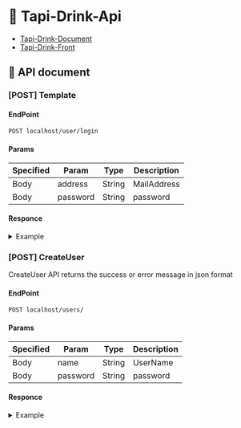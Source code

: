 # 🥛 Tapi-Drink-Api

* [Tapi-Drink-Document](../README.md)
* [Tapi-Drink-Front](../vue-js/README.md)

## 📝 API document

<!-- this is a template. -->

### [POST] Template
#### EndPoint
```
POST localhost/user/login
```
#### Params
|Specified  |Param  |Type  |Description  |
|-----------|-------|------|-------------|
|Body       |address  |String  |MailAddress  |
|Body       |password  |String  |password  |
#### Responce
<details><summary>Example</summary><div>

```
{
  "user_id": 1,
  "user_name": "test"
}
```

</div></details>
<!-- template end -->

### [POST] CreateUser
CreateUser API returns the success or error message in json format
#### EndPoint
```
POST localhost/users/
```
#### Params
|Specified  |Param  |Type  |Description  |
|-----------|-------|------|-------------|
|Body       |name  |String  |UserName  |
|Body       |password  |String  |password  |
#### Responce
<details><summary>Example</summary><div>
Please use the curl command to check the operation

```
$ curl -X POST http://localhost:3000/api/users -d 'user[name]={user_name}&user[password]={user_password}'
```

Please replace the {user_name} and {user_password} part with a concrete value  
ex)  
```
{user_name} => user,
{user_password} => password
```

〇Success pattern

```
$ curl -X POST http://localhost:3000/api/users -d 'user[name]=user&user[password]=password'
```

✖Failure pattern

```
$ curl -X POST http://localhost:3000/api/users -d 'user[name]=&user[password]=password'
                    or
$ curl -X POST http://localhost:3000/api/users -d ''
```

Successful message
  
```
{
  "message":"success!!"
}
```

Failure message
  
```
{
  "error":"failed save"
}
```
</div></details>


